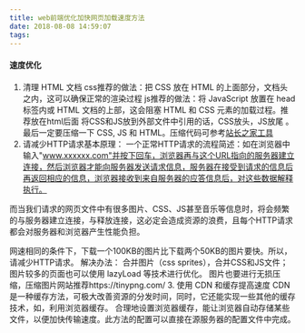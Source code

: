 ```yaml
---
title: web前端优化加快网页加载速度方法
date: 2018-08-08 14:59:07
tags:
---
```


#### 速度优化
1. 清理 HTML 文档
    css推荐的做法：把 CSS 放在 HTML 的上面部分，文档头之内，这可以确保正常的渲染过程
    js推荐的做法：将 JavaScript 放置在 head 标签内或 HTML 文档的上部，这会阻塞 HTML 和 CSS 元素的加载过程。推荐放在html后面
    将CSS和JS放到外部文件中引用的话，CSS放头，JS放尾 。
    最后一定要压缩一下 CSS, JS 和 HTML。压缩代码可参考[站长之家工具](http://tool.chinaz.com/Tools/CssFormat.aspx)
2. 请减少HTTP请求基本原理：
一个正常HTTP请求的流程简述：如在浏览器中输入"www.xxxxxx.com"并按下回车，浏览器再与这个URL指向的服务器建立连接，然后浏览器才能向服务器发送请求信息，服务器在接受到请求的信息后再返回相应的信息，浏览器接收到来自服务器的应答信息后，对这些数据解释执行。

而当我们请求的网页文件中有很多图片、CSS、JS甚至音乐等信息时，将会频繁的与服务器建立连接，与释放连接，这必定会造成资源的浪费，且每个HTTP请求都会对服务器和浏览器产生性能负担。

网速相同的条件下，下载一个100KB的图片比下载两个50KB的图片要快。所以，请减少HTTP请求。 
解决办法：
合并图片（css sprites），合并CSS和JS文件；图片较多的页面也可以使用 lazyLoad 等技术进行优化。
图片也要进行无损压缩，压缩图片网站推荐https://tinypng.com/
3. 使用 CDN 和缓存提高速度
CDN 是一种缓存方法，可极大改善资源的分发时间，同时，它还能实现一些其他的缓存技术，如，利用浏览器缓存。
合理地设置浏览器缓存，能让浏览器自动存储某些文件，以便加快传输速度。此方法的配置可以直接在源服务器的配置文件中完成。
